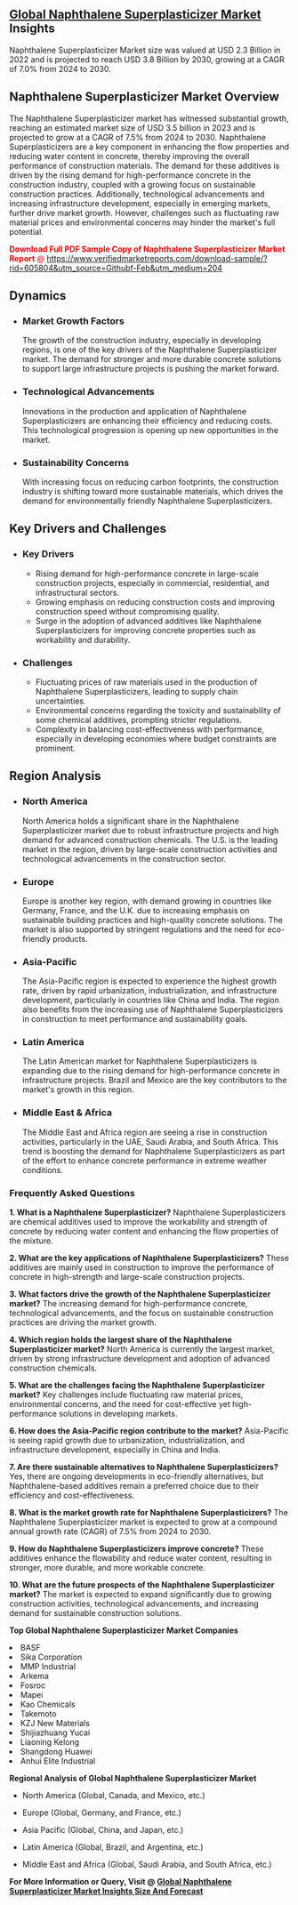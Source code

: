 <h2><a href="https://www.verifiedmarketreports.com/download-sample/?rid=605804&amp;utm_source=Githubf&amp;utm_medium=204" target="_blank">Global Naphthalene Superplasticizer Market</a> Insights</h2><p>Naphthalene Superplasticizer Market size was valued at USD 2.3 Billion in 2022 and is projected to reach USD 3.8 Billion by 2030, growing at a CAGR of 7.0% from 2024 to 2030.</p><p> <h2>Naphthalene Superplasticizer Market Overview</h2> <p>The Naphthalene Superplasticizer market has witnessed substantial growth, reaching an estimated market size of USD 3.5 billion in 2023 and is projected to grow at a CAGR of 7.5% from 2024 to 2030. Naphthalene Superplasticizers are a key component in enhancing the flow properties and reducing water content in concrete, thereby improving the overall performance of construction materials. The demand for these additives is driven by the rising demand for high-performance concrete in the construction industry, coupled with a growing focus on sustainable construction practices. Additionally, technological advancements and increasing infrastructure development, especially in emerging markets, further drive market growth. However, challenges such as fluctuating raw material prices and environmental concerns may hinder the market's full potential.</p> <p><p><span class=""><span style="color: #ff0000;"><strong>Download Full PDF Sample Copy of Naphthalene Superplasticizer Market Report</strong> @ </span><a href="https://www.verifiedmarketreports.com/download-sample/?rid=605804&amp;utm_source=Githubf-Feb&amp;utm_medium=204" target="_blank">https://www.verifiedmarketreports.com/download-sample/?rid=605804&amp;utm_source=Githubf-Feb&amp;utm_medium=204</a></span></p></p> <h2>Dynamics</h2> <ul> <li><h3>Market Growth Factors</h3> The growth of the construction industry, especially in developing regions, is one of the key drivers of the Naphthalene Superplasticizer market. The demand for stronger and more durable concrete solutions to support large infrastructure projects is pushing the market forward.</li> <li><h3>Technological Advancements</h3> Innovations in the production and application of Naphthalene Superplasticizers are enhancing their efficiency and reducing costs. This technological progression is opening up new opportunities in the market.</li> <li><h3>Sustainability Concerns</h3> With increasing focus on reducing carbon footprints, the construction industry is shifting toward more sustainable materials, which drives the demand for environmentally friendly Naphthalene Superplasticizers.</li> </ul> <h2>Key Drivers and Challenges</h2> <ul> <li><h3>Key Drivers</h3> <ul> <li>Rising demand for high-performance concrete in large-scale construction projects, especially in commercial, residential, and infrastructural sectors.</li> <li>Growing emphasis on reducing construction costs and improving construction speed without compromising quality.</li> <li>Surge in the adoption of advanced additives like Naphthalene Superplasticizers for improving concrete properties such as workability and durability.</li> </ul> </li> <li><h3>Challenges</h3> <ul> <li>Fluctuating prices of raw materials used in the production of Naphthalene Superplasticizers, leading to supply chain uncertainties.</li> <li>Environmental concerns regarding the toxicity and sustainability of some chemical additives, prompting stricter regulations.</li> <li>Complexity in balancing cost-effectiveness with performance, especially in developing economies where budget constraints are prominent.</li> </ul> </li> </ul> <h2>Region Analysis</h2> <ul> <li><h3>North America</h3> North America holds a significant share in the Naphthalene Superplasticizer market due to robust infrastructure projects and high demand for advanced construction chemicals. The U.S. is the leading market in the region, driven by large-scale construction activities and technological advancements in the construction sector.</li> <li><h3>Europe</h3> Europe is another key region, with demand growing in countries like Germany, France, and the U.K. due to increasing emphasis on sustainable building practices and high-quality concrete solutions. The market is also supported by stringent regulations and the need for eco-friendly products.</li> <li><h3>Asia-Pacific</h3> The Asia-Pacific region is expected to experience the highest growth rate, driven by rapid urbanization, industrialization, and infrastructure development, particularly in countries like China and India. The region also benefits from the increasing use of Naphthalene Superplasticizers in construction to meet performance and sustainability goals.</li> <li><h3>Latin America</h3> The Latin American market for Naphthalene Superplasticizers is expanding due to the rising demand for high-performance concrete in infrastructure projects. Brazil and Mexico are the key contributors to the market's growth in this region.</li> <li><h3>Middle East & Africa</h3> The Middle East and Africa region are seeing a rise in construction activities, particularly in the UAE, Saudi Arabia, and South Africa. This trend is boosting the demand for Naphthalene Superplasticizers as part of the effort to enhance concrete performance in extreme weather conditions.</li> </ul> <h3>Frequently Asked Questions</h3> <p><strong>1. What is a Naphthalene Superplasticizer?</strong> Naphthalene Superplasticizers are chemical additives used to improve the workability and strength of concrete by reducing water content and enhancing the flow properties of the mixture.</p> <p><strong>2. What are the key applications of Naphthalene Superplasticizers?</strong> These additives are mainly used in construction to improve the performance of concrete in high-strength and large-scale construction projects.</p> <p><strong>3. What factors drive the growth of the Naphthalene Superplasticizer market?</strong> The increasing demand for high-performance concrete, technological advancements, and the focus on sustainable construction practices are driving the market growth.</p> <p><strong>4. Which region holds the largest share of the Naphthalene Superplasticizer market?</strong> North America is currently the largest market, driven by strong infrastructure development and adoption of advanced construction chemicals.</p> <p><strong>5. What are the challenges facing the Naphthalene Superplasticizer market?</strong> Key challenges include fluctuating raw material prices, environmental concerns, and the need for cost-effective yet high-performance solutions in developing markets.</p> <p><strong>6. How does the Asia-Pacific region contribute to the market?</strong> Asia-Pacific is seeing rapid growth due to urbanization, industrialization, and infrastructure development, especially in China and India.</p> <p><strong>7. Are there sustainable alternatives to Naphthalene Superplasticizers?</strong> Yes, there are ongoing developments in eco-friendly alternatives, but Naphthalene-based additives remain a preferred choice due to their efficiency and cost-effectiveness.</p> <p><strong>8. What is the market growth rate for Naphthalene Superplasticizers?</strong> The Naphthalene Superplasticizer market is expected to grow at a compound annual growth rate (CAGR) of 7.5% from 2024 to 2030.</p> <p><strong>9. How do Naphthalene Superplasticizers improve concrete?</strong> These additives enhance the flowability and reduce water content, resulting in stronger, more durable, and more workable concrete.</p> <p><strong>10. What are the future prospects of the Naphthalene Superplasticizer market?</strong> The market is expected to expand significantly due to growing construction activities, technological advancements, and increasing demand for sustainable construction solutions.</p> </p><p><strong>Top Global Naphthalene Superplasticizer Market Companies</strong></p><div data-test-id=""><p><li>BASF</li><li> Sika Corporation</li><li> MMP Industrial</li><li> Arkema</li><li> Fosroc</li><li> Mapei</li><li> Kao Chemicals</li><li> Takemoto</li><li> KZJ New Materials</li><li> Shijiazhuang Yucai</li><li> Liaoning Kelong</li><li> Shangdong Huawei</li><li> Anhui Elite Industrial</li></p><div><strong>Regional Analysis of&nbsp;Global Naphthalene Superplasticizer Market</strong></div><ul><li dir="ltr"><p dir="ltr">North America&nbsp;(Global, Canada, and Mexico, etc.)</p></li><li dir="ltr"><p dir="ltr">Europe (Global, Germany, and France, etc.)</p></li><li dir="ltr"><p dir="ltr">Asia Pacific&nbsp;(Global, China, and Japan, etc.)</p></li><li dir="ltr"><p dir="ltr">Latin America&nbsp;(Global, Brazil, and Argentina, etc.)</p></li><li dir="ltr">Middle East and Africa&nbsp;(Global, Saudi Arabia, and South Africa, etc.)</li></ul><p><strong>For More Information or Query, Visit @&nbsp;</strong><strong><a href="https://www.verifiedmarketreports.com/product/naphthalene-superplasticizer-market/?utm_source=Githubf&amp;utm_medium=204" target="_blank">Global Naphthalene Superplasticizer Market Insights Size And Forecast</a></strong></p></div>
